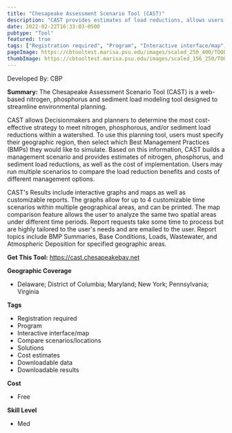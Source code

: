 ```yaml
---
title: "Chesapeake Assessment Scenario Tool (CAST)"
description: "CAST provides estimates of load reductions, allows users to understand which BMPs provide the greatest load reduction benefit, the extent to which these BMPs can be implemented, and the cost of these BMPs."
date: 2022-02-22T16:33:03-0500
pubtype: "Tool"
featured: true
tags: ["Registration required", "Program", "Interactive interface/map", "Compare scenarios/locations", "Solutions", "Cost estimates", "Downloadable data", "Downloadable results"]
pageImage: https://cbtooltest.marisa.psu.edu/images/scaled_250_400/TOOLID_47.0_ScreenCapture-1.png
thumbImage: https://cbtooltest.marisa.psu.edu/images/scaled_156_250/TOOLID_47.0_ScreenCapture-1.png
---
```

Developed By: CBP

**Summary:** The Chesapeake Assessment Scenario Tool (CAST) is a web-based nitrogen, phosphorus and sediment load modeling tool designed to streamline environmental planning. 

CAST allows Decisionmakers and planners to determine the most cost-effective strategy to meet nitrogen, phosphorous, and/or sediment load reductions within a watershed. To use this planning tool, users must specify their geographic region, then select which Best Management Practices (BMPs) they would like to simulate. Based on this information, CAST builds a management scenario and provides estimates of nitrogen, phosphorus, and sediment load reductions, as well as the cost of implementation. Users may run multiple scenarios to compare the load reduction benefits and costs of different management options. 

CAST's Results include interactive graphs and maps as well as customizable reports. The graphs allow for up to 4 customizable time scenarios within multiple geographical areas, and can be printed. The map comparison feature allows the user to analyze the same two spatial areas under different time periods. Report requests take some time to process but are highly tailored to the user's needs and are emailed to the user. Report topics include BMP Summaries, Base Conditions, Loads, Wastewater, and Atmospheric Deposition for specified geographic areas.


__**Get This Tool:**__ https://cast.chesapeakebay.net


__**Geographic Coverage**__
- Delaware; District of Columbia; Maryland; New York; Pennsylvania; Virginia

__**Tags**__
-  Registration required
-  Program
-  Interactive interface/map
-  Compare scenarios/locations
-  Solutions
-  Cost estimates
-  Downloadable data
-  Downloadable results

__**Cost**__
- Free

__**Skill Level**__
- Med
